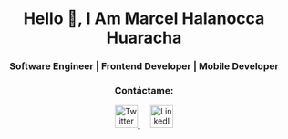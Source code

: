 <h1 align="center">Hello 👋, I Am Marcel Halanocca Huaracha</h1>
<h3 align="center">Software Engineer | Frontend Developer | Mobile Developer</h3>


<h3 align="center">Contáctame:</h3>
<p align="center">
  <a href="https://twitter.com/marcelhalanocca" target="_blank">
    <img src="https://cdn.worldvectorlogo.com/logos/twitter-3.svg" alt="Twitter" height="40" width="40" />
  </a>&emsp;
  <a href="https://www.linkedin.com/in/marcelldev/" target="_blank">
    <img src="https://cdn.worldvectorlogo.com/logos/linkedin-icon-2.svg" alt="LinkedIn" height="40" width="40" />
  </a>
</p>


<!--
**M4rcell/m4rcell** is a ✨ _special_ ✨ repository because its `README.md` (this file) appears on your GitHub profile.

Here are some ideas to get you started:

- 🔭 I’m currently working on ...
- 🌱 I’m currently learning ...
- 👯 I’m looking to collaborate on ...
- 🤔 I’m looking for help with ...
- 💬 Ask me about ...
- 📫 How to reach me: ...
- 😄 Pronouns: ...
- ⚡ Fun fact: ...
-->
